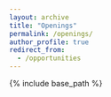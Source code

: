 ```yaml
---
layout: archive
title: "Openings"
permalink: /openings/
author_profile: true
redirect_from:
  - /opportunities
---
```


{% include base_path %}



